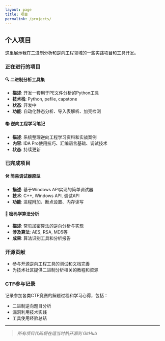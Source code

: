 ```yaml
---
layout: page
title: 项目
permalink: /projects/
---
```


## 个人项目

这里展示我在二进制分析和逆向工程领域的一些实践项目和工具开发。

### 正在进行的项目

#### 🔍 二进制分析工具集
- **描述**: 开发一套用于PE文件分析的Python工具
- **技术栈**: Python, pefile, capstone
- **状态**: 开发中
- **功能**: 自动化静态分析、导入表解析、加壳检测

#### 📚 逆向工程学习笔记
- **描述**: 系统整理逆向工程学习资料和实战案例
- **内容**: IDA Pro使用技巧、汇编语言基础、调试技术
- **状态**: 持续更新

### 已完成项目

#### 🛠 简易调试器原型
- **描述**: 基于Windows API实现的简单调试器
- **技术**: C++, Windows API, 调试API
- **功能**: 进程附加、断点设置、内存读写

#### 🔐 密码学算法分析
- **描述**: 常见加密算法的逆向分析与实现
- **涉及算法**: AES, RSA, MD5等
- **成果**: 算法识别工具和分析报告

### 开源贡献

- 参与开源逆向工程工具的测试和文档完善
- 为技术社区提供二进制分析相关的教程和资源

### CTF参与记录

记录参加各类CTF竞赛的解题过程和学习心得，包括：
- 二进制逆向题目分析
- 漏洞利用技术实践
- 工具使用经验总结

---

> *所有项目代码将在适当时机开源到 GitHub*
